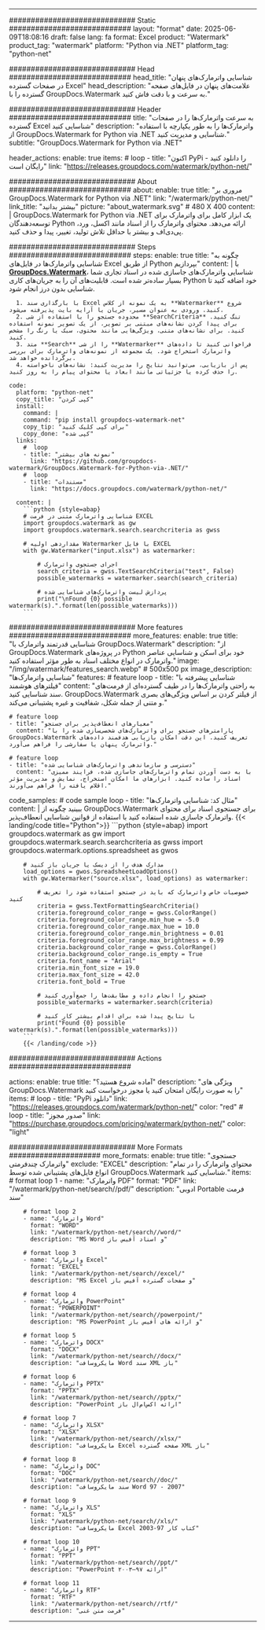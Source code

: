 
---
############################# Static ############################
layout: "format"
date:  2025-06-09T18:08:16
draft: false
lang: fa
format: Excel
product: "Watermark"
product_tag: "watermark"
platform: "Python via .NET"
platform_tag: "python-net"

############################# Head ############################
head_title: "شناسایی واترمارک‌های پنهان در صفحات گسترده Excel"
head_description: "علامت‌های پنهان در فایل‌های صفحه گسترده را با GroupDocs.Watermark به سرعت و با دقت فاش کنید."

############################# Header ############################
title: "به سرعت واترمارک‌ها را در صفحات گسترده Excel شناسایی کنید" 
description: "واترمارک‌ها را به طور یکپارچه با استفاده از GroupDocs.Watermark for Python via .NET شناسایی و مدیریت کنید."
subtitle: "GroupDocs.Watermark for Python via .NET" 

header_actions:
  enable: true
  items:
    #  loop
    - title: "اکنون PyPi را دانلود کنید - رایگان است"
      link: "https://releases.groupdocs.com/watermark/python-net/"
      
############################# About ############################
about:
    enable: true
    title: "مروری بر GroupDocs.Watermark for Python via .NET"
    link: "/watermark/python-net/"
    link_title: "بیشتر بدانید"
    picture: "about_watermark.svg" # 480 X 400
    content: |
       GroupDocs.Watermark for Python via .NET یک ابزار کامل برای واترمارک برای توسعه‌دهندگان Python ارائه می‌دهد. محتوای واترمارک را از اسناد مانند اکسل، ورد، پی‌دی‌اف و بیشتر با حداقل تلاش تولید، تغییر، پیدا و حذف کنید.

############################# Steps ############################
steps:
    enable: true
    title: "چگونه به شناسایی واترمارک‌ها در فایل‌های Excel از طریق Python بپردازیم"
    content: |
      با **[GroupDocs.Watermark](https://products.groupdocs.com/watermark/python-net/)**، شناسایی واترمارک‌های جاسازی شده در اسناد تجاری شما بسیار ساده‌تر شده است. قابلیت‌های آن را به جریان‌های کاری Python خود اضافه کنید تا شناسایی بدون درز انجام شود.
      
      1. با بارگذاری سند Excel به یک نمونه از کلاس **Watermarker** شروع کنید. ورودی به عنوان مسیر، جریان یا آرایه بایت پذیرفته می‌شود.
      2. محدوده جستجو را با استفاده از شی **SearchCriteria** تنگ کنید. برای پیدا کردن نشانه‌های مبتنی بر تصویر، از یک تصویر نمونه استفاده کنید. برای نشانه‌های متنی، ویژگی‌هایی مانند محتوی، سبک یا رنگ را مشخص کنید.
      3. متد **Search** را از شی **Watermarker** فراخوانی کنید تا داده‌های واترمارک استخراج شود. یک مجموعه از نمونه‌های واترمارک برای بررسی برگردانده خواهد شد.
      4. پس از بازیابی، می‌توانید نتایج را مدیریت کنید: نشانه‌های ناخواسته را حذف کرده یا جزئیاتی مانند ابعاد یا محتوای پیام را به روز کنید.
   
    code:
      platform: "python-net"
      copy_title: "کپی کردن"
      install:
        command: |
        command: "pip install groupdocs-watermark-net"
        copy_tip: "برای کپی کلیک کنید"
        copy_done: "کپی شده"
      links:
        #  loop
        - title: "نمونه های بیشتر"
          link: "https://github.com/groupdocs-watermark/GroupDocs.Watermark-for-Python-via-.NET/"
        #  loop
        - title: "مستندات"
          link: "https://docs.groupdocs.com/watermark/python-net/"
          
      content: |
        ```python {style=abap}
        # شناسایی واترمارک متنی در فرمت EXCEL
        import groupdocs.watermark as gw
        import groupdocs.watermark.search.searchcriteria as gwss

        # مقداردهی اولیه Watermarker با فایل EXCEL
        with gw.Watermarker("input.xlsx") as watermarker:

            # اجرای جستجوی واترمارک
            search_criteria = gwss.TextSearchCriteria("test", False)
            possible_watermarks = watermarker.search(search_criteria)

            # پردازش لیست واترمارک‌های شناسایی شده
            print("\nFound {0} possible watermark(s).".format(len(possible_watermarks)))
        ```            

############################# More features ############################
more_features:
  enable: true
  title: "شناسایی قدرتمند واترمارک با GroupDocs.Watermark"
  description: "از GroupDocs.Watermark در پروژه‌های Python خود برای اسکن و شناسایی عناصر واترمارک در انواع مختلف اسناد به طور مؤثر استفاده کنید."
  image: "/img/watermark/features_search.webp" # 500x500 px
  image_description: "شناسایی واترمارک‌ها"
  features:
    # feature loop
    - title: "شناسایی پیشرفته با فیلترهای هوشمند"
      content: "به راحتی واترمارک‌ها را در طیف گسترده‌ای از فرمت‌های سند شناسایی کنید. GroupDocs.Watermark از فیلتر کردن بر اساس ویژگی‌های بصری و متنی از جمله شکل، شفافیت و غیره پشتیبانی می‌کند."

    # feature loop
    - title: "معیارهای انعطاف‌پذیر برای جستجو"
      content: "پارامترهای جستجو برای واترمارک‌های شخصی‌سازی شده را با GroupDocs.Watermark تعریف کنید. این دقت امکان بازیابی هدفمند داده‌های واترمارک پنهان یا سفارشی را فراهم می‌آورد."

    # feature loop
    - title: "دسترسی و سازماندهی واترمارک‌های شناسایی شده"
      content: "با به دست آوردن تمام واترمارک‌های جاسازی شده، فرایند ممیزی اسناد را ساده کنید. ابزارهای ما امکان استخراج، نمایش و مدیریت مؤثر اقلام یافته را فراهم می‌آورند."
      
  code_samples:
    # code sample loop
    - title: "مثال کد: شناسایی واترمارک‌ها"
      content: |
        ببینید چگونه از GroupDocs.Watermark برای جستجوی اسناد برای محتوای واترمارک جاسازی شده استفاده کنید با استفاده از قوانین شناسایی انعطاف‌پذیر.
        {{< landing/code title="Python">}}
        ```python {style=abap}
        import groupdocs.watermark as gw
        import groupdocs.watermark.search.searchcriteria as gwss
        import groupdocs.watermark.options.spreadsheet as gwos

        # مدارک هدف را از دیسک یا جریان باز کنید
        load_options = gwos.SpreadsheetLoadOptions()
        with gw.Watermarker("source.xlsx", load_options) as watermarker:

            # خصوصیات خاص واترمارک که باید در جستجو استفاده شود را تعریف کنید
            criteria = gwss.TextFormattingSearchCriteria()
            criteria.foreground_color_range = gwss.ColorRange()
            criteria.foreground_color_range.min_hue = -5.0
            criteria.foreground_color_range.max_hue = 10.0
            criteria.foreground_color_range.min_brightness = 0.01
            criteria.foreground_color_range.max_brightness = 0.99
            criteria.background_color_range = gwss.ColorRange()
            criteria.background_color_range.is_empty = True
            criteria.font_name = "Arial"
            criteria.min_font_size = 19.0
            criteria.max_font_size = 42.0
            criteria.font_bold = True

            # جستجو را انجام داده و مطابقت‌ها را جمع‌آوری کنید
            possible_watermarks = watermarker.search(criteria)

            # با نتایج پیدا شده برای اقدام بیشتر کار کنید
            print("Found {0} possible watermark(s).".format(len(possible_watermarks)))
        ```
        {{< /landing/code >}}


############################# Actions ############################

actions:
  enable: true
  title: "آماده شروع هستید؟"
  description: "ویژگی های GroupDocs.Watermark را به صورت رایگان امتحان کنید یا مجوز درخواست کنید"
  items:
    #  loop
    - title: "PyPi دانلود"
      link: "https://releases.groupdocs.com/watermark/python-net/"
      color: "red"
        #  loop
    - title: "صدور مجوز"
      link: "https://purchase.groupdocs.com/pricing/watermark/python-net/"
      color: "light"


############################# More Formats #####################
more_formats:
    enable: true
    title: "جستجوی واترمارک چندفرمتی"
    exclude: "EXCEL"
    description: "محتوای واترمارک را در تمام انواع فایل‌های پشتیبانی شده توسط GroupDocs.Watermark شناسایی کنید."
    items: 
        # format loop 1
        - name: "واترمارک PDF"
          format: "PDF"
          link: "/watermark/python-net/search//pdf/"
          description: "ادوبی Portable فرمت سند"

        # format loop 2
        - name: "واترمارک Word"
          format: "WORD"
          link: "/watermark/python-net/search//word/"
          description: "MS Word و اسناد آفیس باز"
          
        # format loop 3
        - name: "واترمارک Excel"
          format: "EXCEL"
          link: "/watermark/python-net/search//excel/"
          description: "MS Excel و صفحات گسترده آفیس باز"

        # format loop 4
        - name: "واترمارک PowerPoint"
          format: "POWERPOINT"
          link: "/watermark/python-net/search//powerpoint/"
          description: "MS PowerPoint و ارائه های آفیس باز"

        # format loop 5
        - name: "واترمارک DOCX"
          format: "DOCX"
          link: "/watermark/python-net/search//docx/"
          description: "مایکروسافت Word سند XML باز"
          
        # format loop 6
        - name: "واترمارک PPTX"
          format: "PPTX"
          link: "/watermark/python-net/search//pptx/"
          description: "PowerPoint ارائه اکس‌ام‌ال باز"
          
        # format loop 7
        - name: "واترمارک XLSX"
          format: "XLSX"
          link: "/watermark/python-net/search//xlsx/"
          description: "مایکروسافت Excel صفحه گسترده XML باز"

        # format loop 8
        - name: "واترمارک DOC"
          format: "DOC"
          link: "/watermark/python-net/search//doc/"
          description: "سند مایکروسافت Word 97 - 2007"

        # format loop 9
        - name: "واترمارک XLS"
          format: "XLS"
          link: "/watermark/python-net/search//xls/"
          description: "مایکروسافت Excel کتاب کار 97-2003"

        # format loop 10
        - name: "واترمارک PPT"
          format: "PPT"
          link: "/watermark/python-net/search//ppt/"
          description: "PowerPoint ارائه ۹۷—۲۰۰۳"

        # format loop 11
        - name: "واترمارک RTF"
          format: "RTF"
          link: "/watermark/python-net/search//rtf/"
          description: "فرمت متن غنی"

---